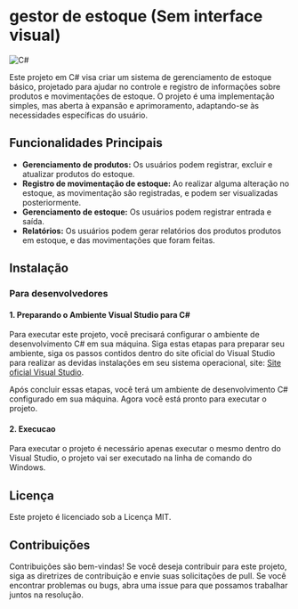 # gestor de estoque (Sem interface visual)
![C#](https://img.shields.io/badge/c%23-%23239120.svg?style=for-the-badge&logo=c-sharp&logoColor=white)

Este projeto em C# visa criar um sistema de gerenciamento de estoque básico, projetado para ajudar no controle e registro de informações sobre produtos e movimentações de estoque. O projeto é uma implementação simples, mas aberta à expansão e aprimoramento, adaptando-se às necessidades específicas do usuário.

## Funcionalidades Principais
- **Gerenciamento de produtos:** Os usuários podem registrar, excluir e atualizar produtos do estoque.
- **Registro de movimentação de estoque:** Ao realizar alguma alteração no estoque, as movimentação são registradas, e podem ser visualizadas posteriormente.
- **Gerenciamento de estoque:** Os usuários podem registrar entrada e saída.
- **Relatórios:** Os usuários podem gerar relatórios dos produtos produtos em estoque, e das movimentações que foram feitas.

## Instalação 
### Para desenvolvedores
#### 1. Preparando o Ambiente Visual Studio para C#
Para executar este projeto, você precisará configurar o ambiente de desenvolvimento C# em sua máquina. Siga estas etapas para preparar seu ambiente, siga os passos contidos dentro do site oficial do Visual Studio para realizar as devidas instalações em seu sistema operacional, site: [Site oficial Visual Studio](https://visualstudio.microsoft.com/pt-br/#vs-section).

Após concluir essas etapas, você terá um ambiente de desenvolvimento C# configurado em sua máquina. Agora você está pronto para executar o projeto.

#### 2. Execucao
Para executar o projeto é necessário apenas executar o mesmo dentro do Visual Studio, o projeto vai ser executado na linha de comando do Windows.

## Licença
Este projeto é licenciado sob a Licença MIT.

## Contribuições
Contribuições são bem-vindas! Se você deseja contribuir para este projeto, siga as diretrizes de contribuição e envie suas solicitações de pull. Se você encontrar problemas ou bugs, abra uma issue para que possamos trabalhar juntos na resolução.

